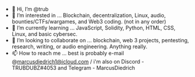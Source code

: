 - 👋 Hi, I’m @trub
- 👀 I’m interested in ... Blockchain, decentralization, Linux, audio, bounties/CTFs/wargames, and Web3 coding. (not in any order)
- 🌱 I’m currently learning ... JavaScript, Solidity, Python, HTML, CSS, Linux, and basic cybersec.
- 💞️ I’m looking to collaborate on ... blockchain, web 3 projects, pentesting, research, writing, or audio engineering. Anything really.
- 📫 How to reach me ... best is probably e-mail @marcusdiedrich1@icloud.com / i'm also on Discord - TRUBDUBZ#4053 and Telegram - MarcusDiedrich
<!---
TRUBDUBZ/TRUBDUBZ is a ✨ special ✨ repository because its `README.md` (this file) appears on your GitHub profile.
You can click the Preview link to take a look at your changes.
---!>
